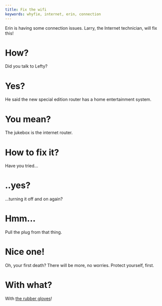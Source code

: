 ```yaml
---
title: Fix the wifi
keywords: whyfie, internet, erin, connection
---
```


Erin is having some connection issues. Larry, the Internet technician, will fix this!

# How?
Did you talk to Lefty?

# Yes?
He said the new special edition router has a home entertainment system.

# You mean?
The jukebox is the internet router.

# How to fix it?
Have you tried...

# ..yes?
...turning it off and on again?

# Hmm...
Pull the plug from that thing.

# Nice one!
Oh, your first death? There will be more, no worries. Protect yourself, first.

# With what?
With [the rubber gloves](tbd)!
